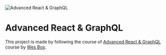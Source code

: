 ![Advanced React & GraphQL](https://advancedreact.com/images/ARG/arg-facebook-share.png)

# Advanced React & GraphQL

This project is made by following the course of [Advanced React & GraphQL](https://AdvancedReact.com) course by [Wes Bos](https://WesBos.com/).